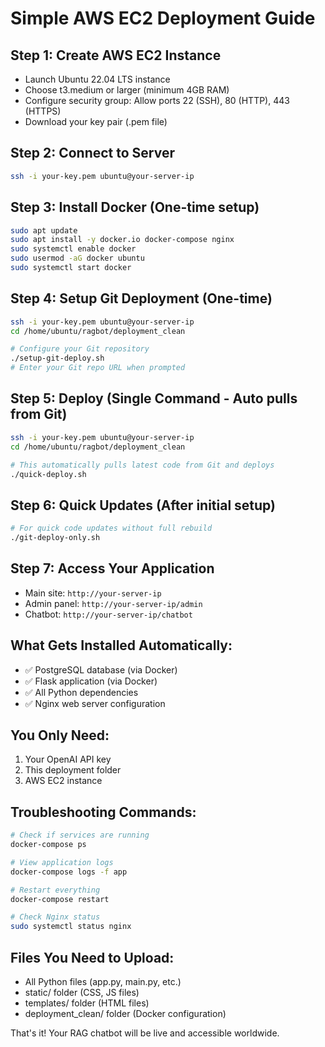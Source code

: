 # Simple AWS EC2 Deployment Guide

## Step 1: Create AWS EC2 Instance
- Launch Ubuntu 22.04 LTS instance
- Choose t3.medium or larger (minimum 4GB RAM)
- Configure security group: Allow ports 22 (SSH), 80 (HTTP), 443 (HTTPS)
- Download your key pair (.pem file)

## Step 2: Connect to Server
```bash
ssh -i your-key.pem ubuntu@your-server-ip
```

## Step 3: Install Docker (One-time setup)
```bash
sudo apt update
sudo apt install -y docker.io docker-compose nginx
sudo systemctl enable docker
sudo usermod -aG docker ubuntu
sudo systemctl start docker
```

## Step 4: Setup Git Deployment (One-time)
```bash
ssh -i your-key.pem ubuntu@your-server-ip
cd /home/ubuntu/ragbot/deployment_clean

# Configure your Git repository
./setup-git-deploy.sh
# Enter your Git repo URL when prompted
```

## Step 5: Deploy (Single Command - Auto pulls from Git)
```bash
ssh -i your-key.pem ubuntu@your-server-ip
cd /home/ubuntu/ragbot/deployment_clean

# This automatically pulls latest code from Git and deploys
./quick-deploy.sh
```

## Step 6: Quick Updates (After initial setup)
```bash
# For quick code updates without full rebuild
./git-deploy-only.sh
```

## Step 7: Access Your Application
- Main site: `http://your-server-ip`
- Admin panel: `http://your-server-ip/admin`
- Chatbot: `http://your-server-ip/chatbot`

## What Gets Installed Automatically:
- ✅ PostgreSQL database (via Docker)
- ✅ Flask application (via Docker)
- ✅ All Python dependencies
- ✅ Nginx web server configuration

## You Only Need:
1. Your OpenAI API key
2. This deployment folder
3. AWS EC2 instance

## Troubleshooting Commands:
```bash
# Check if services are running
docker-compose ps

# View application logs
docker-compose logs -f app

# Restart everything
docker-compose restart

# Check Nginx status
sudo systemctl status nginx
```

## Files You Need to Upload:
- All Python files (app.py, main.py, etc.)
- static/ folder (CSS, JS files)
- templates/ folder (HTML files)
- deployment_clean/ folder (Docker configuration)

That's it! Your RAG chatbot will be live and accessible worldwide.